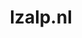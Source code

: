 ---
layout: post
title: "lzalp.nl"
internal_url: "/dutchgov/lzalp.nl.html"
subdomains_count: 5
all_subdomains_count: 14
urls_count: 4
ssl_rank: 0
http_rank: 70
url_link: /data/lzalp.nl/urls.txt
all_subdomains_link: /data/lzalp.nl/all_subdomains.txt
subdomains_link: /data/lzalp.nl/subdomains.txt
categories: dutchgov
---
